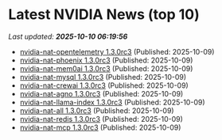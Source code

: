 # Latest NVIDIA News (top 10)
_Last updated: **2025-10-10 06:19:56**_

- [nvidia-nat-opentelemetry 1.3.0rc3](https://pypi.org/project/nvidia-nat-opentelemetry/1.3.0rc3/) (Published: 2025-10-09)
- [nvidia-nat-phoenix 1.3.0rc3](https://pypi.org/project/nvidia-nat-phoenix/1.3.0rc3/) (Published: 2025-10-09)
- [nvidia-nat-mem0ai 1.3.0rc3](https://pypi.org/project/nvidia-nat-mem0ai/1.3.0rc3/) (Published: 2025-10-09)
- [nvidia-nat-mysql 1.3.0rc3](https://pypi.org/project/nvidia-nat-mysql/1.3.0rc3/) (Published: 2025-10-09)
- [nvidia-nat-crewai 1.3.0rc3](https://pypi.org/project/nvidia-nat-crewai/1.3.0rc3/) (Published: 2025-10-09)
- [nvidia-nat-agno 1.3.0rc3](https://pypi.org/project/nvidia-nat-agno/1.3.0rc3/) (Published: 2025-10-09)
- [nvidia-nat-llama-index 1.3.0rc3](https://pypi.org/project/nvidia-nat-llama-index/1.3.0rc3/) (Published: 2025-10-09)
- [nvidia-nat-all 1.3.0rc3](https://pypi.org/project/nvidia-nat-all/1.3.0rc3/) (Published: 2025-10-09)
- [nvidia-nat-redis 1.3.0rc3](https://pypi.org/project/nvidia-nat-redis/1.3.0rc3/) (Published: 2025-10-09)
- [nvidia-nat-mcp 1.3.0rc3](https://pypi.org/project/nvidia-nat-mcp/1.3.0rc3/) (Published: 2025-10-09)
